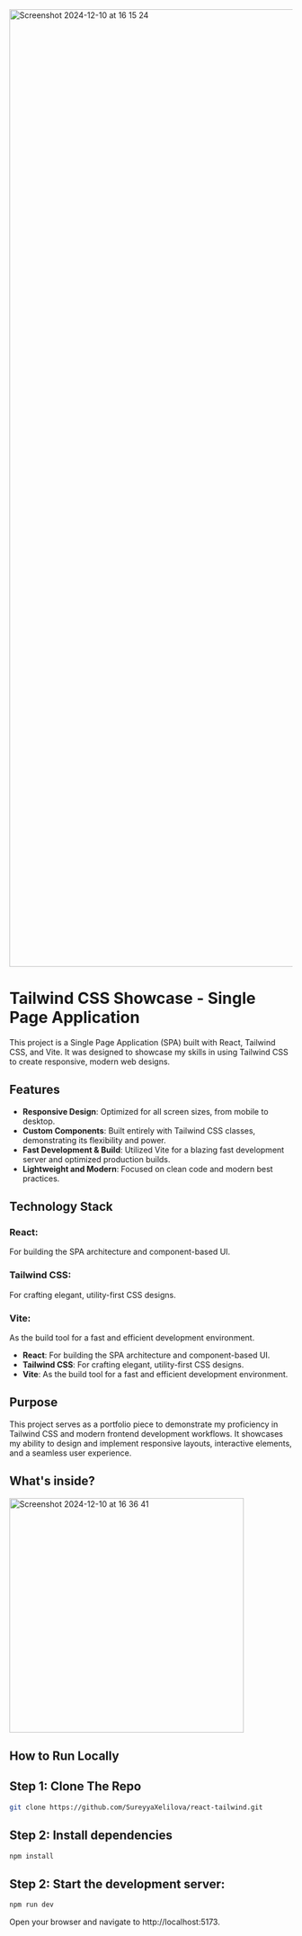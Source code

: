 
<img width="1703" alt="Screenshot 2024-12-10 at 16 15 24" src="https://github.com/user-attachments/assets/afc16ef9-359d-4d8e-aea4-c7afe6ea35f0">
<h1>Tailwind CSS Showcase - Single Page Application</h3>
This project is a Single Page Application (SPA) built with React, Tailwind CSS, and Vite. It was designed to showcase my skills in using Tailwind CSS to create responsive, modern web designs.


<h2>Features</h4>

- **Responsive Design**: Optimized for all screen sizes, from mobile to desktop.
- **Custom Components**: Built entirely with Tailwind CSS classes, demonstrating its flexibility and power.
- **Fast Development & Build**: Utilized Vite for a blazing fast development server and optimized production builds.
- **Lightweight and Modern**: Focused on clean code and modern best practices.


<h2>Technology Stack</h4>

<p><h3>React:</h3> For building the SPA architecture and component-based UI.</p>
<h3>Tailwind CSS:</h3> For crafting elegant, utility-first CSS designs.
<h3>Vite:</h3> As the build tool for a fast and efficient development environment.

- **React**: For building the SPA architecture and component-based UI.
- **Tailwind CSS**: For crafting elegant, utility-first CSS designs.
- **Vite**: As the build tool for a fast and efficient development environment.

<h2>Purpose</h4>
This project serves as a portfolio piece to demonstrate my proficiency in Tailwind CSS and modern frontend development workflows. It showcases my ability to design and implement responsive layouts, interactive elements, and a seamless user experience.

<h2>What's inside?</h4>

<img width="417" alt="Screenshot 2024-12-10 at 16 36 41" src="https://github.com/user-attachments/assets/c2b693d9-e043-47c4-ae2a-f2d5fbb7cff3">


<h2>How to Run Locally</h4>

<h2>Step 1: Clone The Repo</h2>

```bash
git clone https://github.com/SureyyaXelilova/react-tailwind.git
```

<h2>Step 2: Install dependencies</h2>

```bash
npm install
```

<h2>Step 2: Start the development server:</h2>

```bash
npm run dev
```

<p>Open your browser and navigate to http://localhost:5173.</p>
